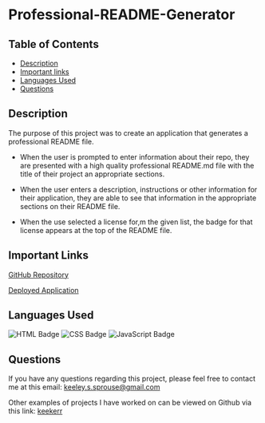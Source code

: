 # Professional-README-Generator

## Table of Contents

* [Description](#description)
* [Important links](#important-links)
* [Languages Used](#languages-used)
* [Questions](#questions)

## Description

The purpose of this project was to create an application that generates a professional README file.

- When the user is prompted to enter information about their repo, they are presented with a high quality professional README.md file with the title of their project an appropriate sections.

- When the user enters a description, instructions or other information for their application, they are able to see that information in the appropriate sections on their README file.

- When the use selected a license for,m the given list, the badge for that license appears at the top of the README file.


## Important Links
[GitHub Repository](https://github.com/keekerr/Professional-README-Generator)

[Deployed Application](https://keekerr.github.io/Coding-Quiz-Project/)

## Languages Used

![HTML Badge](https://th.bing.com/th/id/OIP._Ik4_2kbAUkc8WfirxFSLwHaHa?w=100&h=120&c=7&r=0&o=5&pid=1.7)
![CSS Badge](https://th.bing.com/th/id/OIP.bVCzXbidOak-TcOhmW0QTAHaHa?pid=ImgDet&w=100&h=120&c=7)
![JavaScript Badge](https://encrypted-tbn0.gstatic.com/images?q=tbn:ANd9GcQI-yru0g__m2utbuabzKfGBlNLIe2ahblJbg&usqp=CAU&w=100&h=120)
## Questions

If you have any questions regarding this project, please feel free to contact me at this email: keeley.s.sprouse@gmail.com

Other examples of projects I have worked on can be viewed on Github via this link: [keekerr](https://github.com/keekerr)